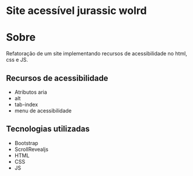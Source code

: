 # Site acessível jurassic wolrd
# Sobre
Refatoração de um site implementando recursos de acessibilidade no html, css e JS.
## Recursos de acessibilidade
- Atributos aria
- alt
- tab-index
- menu de acessibilidade
## Tecnologias utilizadas
- Bootstrap
- ScrollRevealjs
- HTML
- CSS
- JS